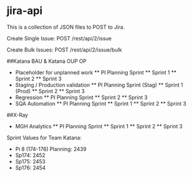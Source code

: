 # jira-api
This is a collection of JSON files to POST to Jira.

Create Single Issue:
POST /rest/api/2/issue

Create Bulk Issues:
POST /rest/api/2/issue/bulk

##Katana BAU & Katana OUP OP
* Placeholder for unplanned work
** PI Planning Sprint
** Sprint 1
** Sprint 2
** Sprint 3
* Staging / Production validation
** PI Planning Sprint (Stag)
** Sprint 1 (Prod)
** Sprint 2
** Sprint 3
* Regression
** PI Planning Sprint
** Sprint 2
** Sprint 3
* SQA Automation
** PI Planning Sprint
** Sprint 1
** Sprint 2
** Sprint 3

##X-Ray
* MGH Analytics
** PI Planning Sprint
** Sprint 1
** Sprint 2
** Sprint 3

Sprint Values for Team Katana:
* Pi 8 (174-176) Planning: 2439
* Sp174: 2452
* Sp175: 2453
* Sp176: 2454
